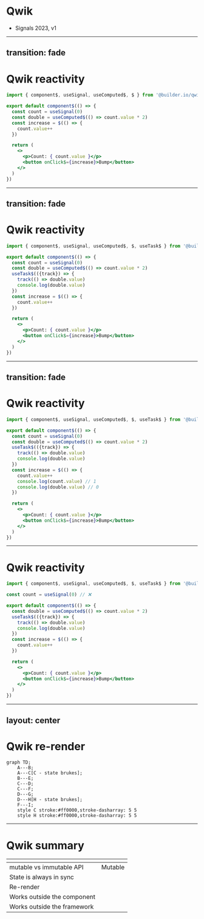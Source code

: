 # Qwik

- Signals 2023, v1

<logos-qwik-icon class="text-9xl scale-200 translate-x-3em translate-y-60px" />

---
transition: fade
---

# Qwik reactivity

```jsx
import { component$, useSignal, useComputed$, $ } from '@builder.io/qwik'

export default component$(() => {
  const count = useSignal(0)
  const double = useComputed$(() => count.value * 2)
  const increase = $(() => {
    count.value++
  })

  return (
    <>
      <p>Count: { count.value }</p>
      <button onClick$={increase}>Bump</button>
    </>
  )
})
```

---
transition: fade
---

# Qwik reactivity

```jsx {1,6-9}
import { component$, useSignal, useComputed$, $, useTask$ } from '@builder.io/qwik'

export default component$(() => {
  const count = useSignal(0)
  const double = useComputed$(() => count.value * 2)
  useTask$(({track}) => {
    track(() => double.value)
    console.log(double.value)
  })
  const increase = $(() => {
    count.value++
  })

  return (
    <>
      <p>Count: { count.value }</p>
      <button onClick$={increase}>Bump</button>
    </>
  )
})
```

---
transition: fade
---

# Qwik reactivity

```jsx {11-13}
import { component$, useSignal, useComputed$, $, useTask$ } from '@builder.io/qwik'

export default component$(() => {
  const count = useSignal(0)
  const double = useComputed$(() => count.value * 2)
  useTask$(({track}) => {
    track(() => double.value)
    console.log(double.value)
  })
  const increase = $(() => {
    count.value++
    console.log(count.value) // 1
    console.log(double.value) // 0
  })

  return (
    <>
      <p>Count: { count.value }</p>
      <button onClick$={increase}>Bump</button>
    </>
  )
})
```

---

# Qwik reactivity

```jsx {3}
import { component$, useSignal, useComputed$, $, useTask$ } from '@builder.io/qwik'

const count = useSignal(0) // ❌

export default component$(() => {
  const double = useComputed$(() => count.value * 2)
  useTask$(({track}) => {
    track(() => double.value)
    console.log(double.value)
  })
  const increase = $(() => {
    count.value++
  })

  return (
    <>
      <p>Count: { count.value }</p>
      <button onClick$={increase}>Bump</button>
    </>
  )
})
```

---
layout: center
---

# Qwik re-render

```mermaid
graph TD;
    A---B;
    A---C[C - state brukes];
    B---E;
    C---D;
    C---F;
    D---G;
    D---H[H - state brukes];
    F---I;
    style C stroke:#ff0000,stroke-dasharray: 5 5
    style H stroke:#ff0000,stroke-dasharray: 5 5
```

---

# Qwik summary

|                                            | <logos-qwik-icon class="text-5xl"/>                          |
| ------------------------------------------ | ------------------------------------------------------------ |
| mutable vs immutable API                   | <span v-click>Mutable</span>                                 |
| State is always in sync                    | <emojione-cross-mark-button v-click class="text-2xl"/>       |
| Re-render                                  | <material-symbols-jump-to-element v-click class="text-3xl"/> |
| Works outside the component                | <emojione-cross-mark-button v-click class="text-2xl"/>       |
| Works outside the framework                | <emojione-cross-mark-button v-click class="text-2xl"/>       |

<!--
Calling a 'use*()' method outside 'component$(() => { HERE })' is not allowed.
-->